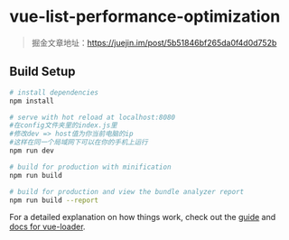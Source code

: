 # vue-list-performance-optimization
>掘金文章地址：https://juejin.im/post/5b51846bf265da0f4d0d752b

## Build Setup

``` bash
# install dependencies
npm install

# serve with hot reload at localhost:8080 
#在config文件夹里的index.js里
#修改dev => host值为你当前电脑的ip 
#这样在同一个局域网下可以在你的手机上运行
npm run dev

# build for production with minification
npm run build

# build for production and view the bundle analyzer report
npm run build --report
```

For a detailed explanation on how things work, check out the [guide](http://vuejs-templates.github.io/webpack/) and [docs for vue-loader](http://vuejs.github.io/vue-loader).
